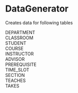 # DataGenerator

Creates data for following tables

DEPARTMENT<br>
CLASSROOM<br>
STUDENT<br>
COURSE<br>
INSTRUCTOR<br>
ADVISOR<br>
PREREQUISITE<br>
TIME_SLOT<br>
SECTION<br>
TEACHES<br>
TAKES<br>
